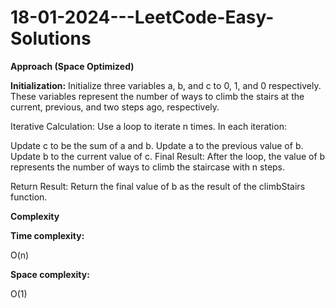# 18-01-2024---LeetCode-Easy-Solutions

**Approach (Space Optimized)**

**Initialization:** Initialize three variables a, b, and c to 0, 1, and 0 respectively. 
These variables represent the number of ways to climb the stairs at the current, previous, and two steps ago, respectively.

Iterative Calculation: Use a loop to iterate n times. In each iteration:

Update c to be the sum of a and b.
Update a to the previous value of b.
Update b to the current value of c.
Final Result: After the loop, the value of b represents the number of ways to climb the staircase with n steps.

Return Result: Return the final value of b as the result of the climbStairs function.

**Complexity**

**Time complexity:**

O(n)


**Space complexity:**

O(1)
